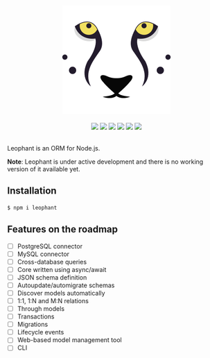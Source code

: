 <div align="center">
  <img src="https://github.com/leophant/leophant/raw/master/resources/logo.png" width="250" height="250">
  <br>
  <br>
  <a href="https://travis-ci.org/leophant/leophant"><img src="https://travis-ci.org/leophant/leophant.svg?branch=master"></a>
  <a href="https://lgtm.com/projects/g/leophant/leophant/context:javascript"><img src="https://img.shields.io/lgtm/grade/javascript/g/leophant/leophant.svg"></a>
  <a href="https://codecov.io/gh/leophant/leophant"><img src="https://img.shields.io/codecov/c/gh/leophant/leophant.svg"></a>
  <a href="https://david-dm.org/leophant/leophant"><img src="https://david-dm.org/leophant/leophant/status.svg"></a>
  <a href="https://david-dm.org/leophant/leophant?type=dev"><img src="https://david-dm.org/leophant/leophant/dev-status.svg"></a>
  <a href="http://stackoverflow.com/questions/tagged/leophant"><img src="https://img.shields.io/badge/stackoverflow-leophant-blue.svg"></a>
  <br>
  <br>
</div>

Leophant is an ORM for Node.js.

**Note**: Leophant is under active development and there is no working version of it available yet.

## Installation

```bash
$ npm i leophant
```

## Features on the roadmap

  - [ ] PostgreSQL connector
  - [ ] MySQL connector
  - [ ] Cross-database queries
  - [ ] Core written using async/await
  - [ ] JSON schema definition
  - [ ] Autoupdate/automigrate schemas
  - [ ] Discover models automatically
  - [ ] 1:1, 1:N and M:N relations
  - [ ] Through models
  - [ ] Transactions
  - [ ] Migrations
  - [ ] Lifecycle events
  - [ ] Web-based model management tool
  - [ ] CLI

